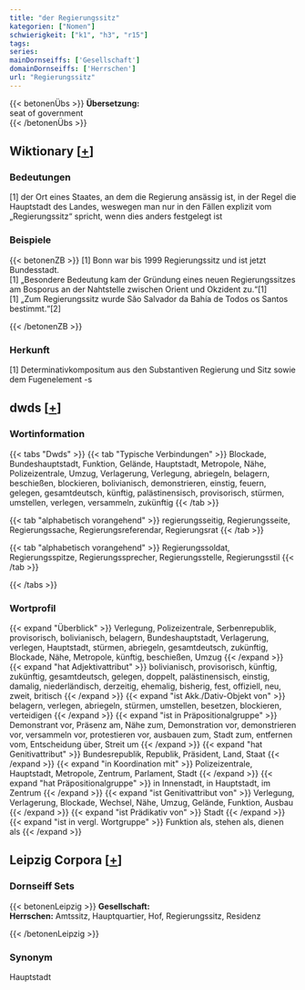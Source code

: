 ```yaml
---
title: "der Regierungssitz"
kategorien: ["Nomen"]
schwierigkeit: ["k1", "h3", "r15"]
tags:
series:
mainDornseiffs: ['Gesellschaft']
domainDornseiffs: ['Herrschen']
url: "Regierungssitz"
---
```


{{< betonenÜbs >}}
**Übersetzung:**  
seat of government  
{{< /betonenÜbs >}}

## Wiktionary [[+](https://de.wiktionary.org/wiki/Regierungssitz)]

### Bedeutungen
[1] der Ort eines Staates, an dem die Regierung ansässig ist, in der Regel die Hauptstadt des Landes, weswegen man nur in den Fällen explizit vom „Regierungssitz“ spricht, wenn dies anders festgelegt ist  

### Beispiele
{{< betonenZB >}}
[1] Bonn war bis 1999 Regierungssitz und ist jetzt Bundesstadt.  
[1] „Besondere Bedeutung kam der Gründung eines neuen Regierungssitzes am Bosporus an der Nahtstelle zwischen Orient und Okzident zu.“[1]  
[1] „Zum Regierungssitz wurde São Salvador da Bahía de Todos os Santos bestimmt.“[2]  

{{< /betonenZB >}}
### Herkunft
[1] Determinativkompositum aus den Substantiven Regierung und Sitz sowie dem Fugenelement -s  



## dwds [[+](https://www.dwds.de/wb/Regierungssitz)]

### Wortinformation
{{< tabs "Dwds" >}}
{{< tab "Typische Verbindungen" >}}
Blockade, Bundeshauptstadt, Funktion, Gelände, Hauptstadt, Metropole, Nähe, Polizeizentrale, Umzug, Verlagerung, Verlegung, abriegeln, belagern, beschießen, blockieren, bolivianisch, demonstrieren, einstig, feuern, gelegen, gesamtdeutsch, künftig, palästinensisch, provisorisch, stürmen, umstellen, verlegen, versammeln, zukünftig
{{< /tab >}}

{{< tab "alphabetisch vorangehend" >}}
regierungsseitig, Regierungsseite, Regierungssache, Regierungsreferendar, Regierungsrat
{{< /tab >}}

{{< tab "alphabetisch vorangehend" >}}
Regierungssoldat, Regierungsspitze, Regierungssprecher, Regierungsstelle, Regierungsstil
{{< /tab >}}

{{< /tabs >}}

### Wortprofil
{{< expand "Überblick" >}} Verlegung, Polizeizentrale, Serbenrepublik, provisorisch, bolivianisch, belagern, Bundeshauptstadt, Verlagerung, verlegen, Hauptstadt, stürmen, abriegeln, gesamtdeutsch, zukünftig, Blockade, Nähe, Metropole, künftig, beschießen, Umzug {{< /expand >}}
{{< expand "hat Adjektivattribut" >}} bolivianisch, provisorisch, künftig, zukünftig, gesamtdeutsch, gelegen, doppelt, palästinensisch, einstig, damalig, niederländisch, derzeitig, ehemalig, bisherig, fest, offiziell, neu, zweit, britisch {{< /expand >}}
{{< expand "ist Akk./Dativ-Objekt von" >}} belagern, verlegen, abriegeln, stürmen, umstellen, besetzen, blockieren, verteidigen {{< /expand >}}
{{< expand "ist in Präpositionalgruppe" >}} Demonstrant vor, Präsenz am, Nähe zum, Demonstration vor, demonstrieren vor, versammeln vor, protestieren vor, ausbauen zum, Stadt zum, entfernen vom, Entscheidung über, Streit um {{< /expand >}}
{{< expand "hat Genitivattribut" >}} Bundesrepublik, Republik, Präsident, Land, Staat {{< /expand >}}
{{< expand "in Koordination mit" >}} Polizeizentrale, Hauptstadt, Metropole, Zentrum, Parlament, Stadt {{< /expand >}}
{{< expand "hat Präpositionalgruppe" >}} in Innenstadt, in Hauptstadt, im Zentrum {{< /expand >}}
{{< expand "ist Genitivattribut von" >}} Verlegung, Verlagerung, Blockade, Wechsel, Nähe, Umzug, Gelände, Funktion, Ausbau {{< /expand >}}
{{< expand "ist Prädikativ von" >}} Stadt {{< /expand >}}
{{< expand "ist in vergl. Wortgruppe" >}} Funktion als, stehen als, dienen als {{< /expand >}}

## Leipzig Corpora [[+](https://corpora.uni-leipzig.de/en/res?word=Regierungssitz&corpusId=deu_newscrawl-public_2018)]

### Dornseiff Sets
{{< betonenLeipzig >}}
**Gesellschaft:**  
**Herrschen:** Amtssitz, Hauptquartier, Hof, Regierungssitz, Residenz  

{{< /betonenLeipzig >}}

### Synonym
Hauptstadt

